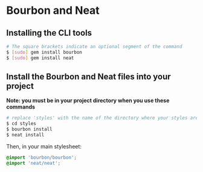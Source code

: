 # Bourbon and Neat
## Installing the CLI tools
```sh
# The square brackets indicate an optional segment of the command
$ [sudo] gem install bourbon
$ [sudo] gem install neat
```

## Install the Bourbon and Neat files into your project
**Note: you must be in your project directory when you use these commands**

```sh
# replace 'styles' with the name of the directory where your styles are
$ cd styles
$ bourbon install
$ neat install
```

Then, in your main stylesheet:

```scss
@import 'bourbon/bourbon';
@import 'neat/neat';
```
